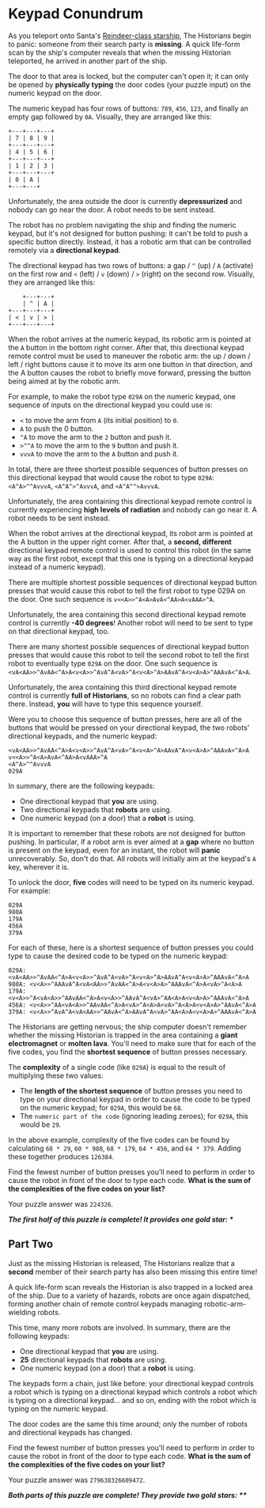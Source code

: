 # Keypad Conundrum

As you teleport onto Santa's [Reindeer-class starship](https://adventofcode.com/2019/day/25), The Historians begin to
panic: someone from their search party is **missing**. A quick life-form scan by the ship's computer reveals that when
the missing Historian teleported, he arrived in another part of the ship.

The door to that area is locked, but the computer can't open it; it can only be opened by **physically typing** the door
codes (your puzzle input) on the numeric keypad on the door.

The numeric keypad has four rows of buttons: `789`, `456`, `123`, and finally an empty gap followed by `0A`. Visually,
they are arranged like this:

```
+---+---+---+
| 7 | 8 | 9 |
+---+---+---+
| 4 | 5 | 6 |
+---+---+---+
| 1 | 2 | 3 |
+---+---+---+
| 0 | A |
+---+---+
```

Unfortunately, the area outside the door is currently **depressurized** and nobody can go near the door. A robot needs
to be sent instead.

The robot has no problem navigating the ship and finding the numeric keypad, but it's not designed for button pushing:
it can't be told to push a specific button directly. Instead, it has a robotic arm that can be controlled remotely via a
**directional keypad**.

The directional keypad has two rows of buttons: a gap / `^` (up) / `A` (activate) on the first row and `<` (left) /
`v` (down) / `>` (right) on the second row. Visually, they are arranged like this:

```
    +---+---+
    | ^ | A |
+---+---+---+
| < | v | > |
+---+---+---+
```

When the robot arrives at the numeric keypad, its robotic arm is pointed at the `A` button in the bottom right corner.
After that, this directional keypad remote control must be used to maneuver the robotic arm: the up / down / left /
right buttons cause it to move its arm one button in that direction, and the A button causes the robot to briefly move
forward, pressing the button being aimed at by the robotic arm.

For example, to make the robot type `029A` on the numeric keypad, one sequence of inputs on the directional keypad you
could use is:

- `<` to move the arm from `A` (its initial position) to `0`.
- `A` to push the 0 button.
- `^A` to move the arm to the `2` button and push it.
- `>^^A` to move the arm to the `9` button and push it.
- `vvvA` to move the arm to the `A` button and push it.

In total, there are three shortest possible sequences of button presses on this directional keypad that would cause the
robot to type `029A`: `<A^A>^^AvvvA`, `<A^A^>^AvvvA`, and `<A^A^^>AvvvA`.

Unfortunately, the area containing this directional keypad remote control is currently experiencing **high levels of
radiation** and nobody can go near it. A robot needs to be sent instead.

When the robot arrives at the directional keypad, its robot arm is pointed at the A button in the upper right corner.
After that, a **second, different** directional keypad remote control is used to control this robot (in the same way as
the first robot, except that this one is typing on a directional keypad instead of a numeric keypad).

There are multiple shortest possible sequences of directional keypad button presses that would cause this robot to tell
the first robot to type 029A on the door. One such sequence is `v<<A>>^A<A>AvA<^AA>A<vAAA>^A`.

Unfortunately, the area containing this second directional keypad remote control is currently **-40 degrees**! Another
robot will need to be sent to type on that directional keypad, too.

There are many shortest possible sequences of directional keypad button presses that would cause this robot to tell the
second robot to tell the first robot to eventually type `029A` on the door. One such sequence is
`<vA<AA>>^AvAA<^A>A<v<A>>^AvA^A<vA>^A<v<A>^A>AAvA^A<v<A>A>^AAAvA<^A>A`.

Unfortunately, the area containing this third directional keypad remote control is currently **full of Historians**, so
no robots can find a clear path there. Instead, **you** will have to type this sequence yourself.

Were you to choose this sequence of button presses, here are all of the buttons that would be pressed on your
directional keypad, the two robots' directional keypads, and the numeric keypad:

```
<vA<AA>>^AvAA<^A>A<v<A>>^AvA^A<vA>^A<v<A>^A>AAvA^A<v<A>A>^AAAvA<^A>A
v<<A>>^A<A>AvA<^AA>A<vAAA>^A
<A^A>^^AvvvA
029A
```

In summary, there are the following keypads:

- One directional keypad that **you** are using.
- Two directional keypads that **robots** are using.
- One numeric keypad (on a door) that a **robot** is using.

It is important to remember that these robots are not designed for button pushing. In particular, if a robot arm is ever
aimed at a **gap** where no button is present on the keypad, even for an instant, the robot will **panic**
unrecoverably. So, don't do that. All robots will initially aim at the keypad's `A` key, wherever it is.

To unlock the door, **five** codes will need to be typed on its numeric keypad. For example:

```
029A
980A
179A
456A
379A
```

For each of these, here is a shortest sequence of button presses you could type to cause the desired code to be typed on
the numeric keypad:

```
029A: <vA<AA>>^AvAA<^A>A<v<A>>^AvA^A<vA>^A<v<A>^A>AAvA^A<v<A>A>^AAAvA<^A>A
980A: <v<A>>^AAAvA^A<vA<AA>>^AvAA<^A>A<v<A>A>^AAAvA<^A>A<vA>^A<A>A
179A: <v<A>>^A<vA<A>>^AAvAA<^A>A<v<A>>^AAvA^A<vA>^AA<A>A<v<A>A>^AAAvA<^A>A
456A: <v<A>>^AA<vA<A>>^AAvAA<^A>A<vA>^A<A>A<vA>^A<A>A<v<A>A>^AAvA<^A>A
379A: <v<A>>^AvA^A<vA<AA>>^AAvA<^A>AAvA^A<vA>^AA<A>A<v<A>A>^AAAvA<^A>A
```

The Historians are getting nervous; the ship computer doesn't remember whether the missing Historian is trapped in the
area containing a **giant electromagnet** or **molten lava**. You'll need to make sure that for each of the five codes,
you find the **shortest sequence** of button presses necessary.

The **complexity** of a single code (like `029A`) is equal to the result of multiplying these two values:

- The **length of the shortest sequence** of button presses you need to type on your directional keypad in order to
  cause the code to be typed on the numeric keypad; for `029A`, this would be `68`.
- The `numeric part of the code` (ignoring leading zeroes); for `029A`, this would be `29`.

In the above example, complexity of the five codes can be found by calculating `68 * 29`, `60 * 980`, `68 * 179`,
`64 * 456`, and `64 * 379`. Adding these together produces `126384`.

Find the fewest number of button presses you'll need to perform in order to cause the robot in front of the door to type
each code. **What is the sum of the complexities of the five codes on your list?**

Your puzzle answer was `224326`.

*__The first half of this puzzle is complete! It provides one gold star: *__*

## Part Two

Just as the missing Historian is released, The Historians realize that a **second** member of their search party has
also been missing this entire time!

A quick life-form scan reveals the Historian is also trapped in a locked area of the ship. Due to a variety of hazards,
robots are once again dispatched, forming another chain of remote control keypads managing robotic-arm-wielding robots.

This time, many more robots are involved. In summary, there are the following keypads:

- One directional keypad that **you** are using.
- **25** directional keypads that **robots** are using.
- One numeric keypad (on a door) that a **robot** is using.

The keypads form a chain, just like before: your directional keypad controls a robot which is typing on a directional
keypad which controls a robot which is typing on a directional keypad... and so on, ending with the robot which is
typing on the numeric keypad.

The door codes are the same this time around; only the number of robots and directional keypads has changed.

Find the fewest number of button presses you'll need to perform in order to cause the robot in front of the door to type
each code. **What is the sum of the complexities of the five codes on your list?**

Your puzzle answer was `279638326609472`.

*__Both parts of this puzzle are complete! They provide two gold stars: **__*
